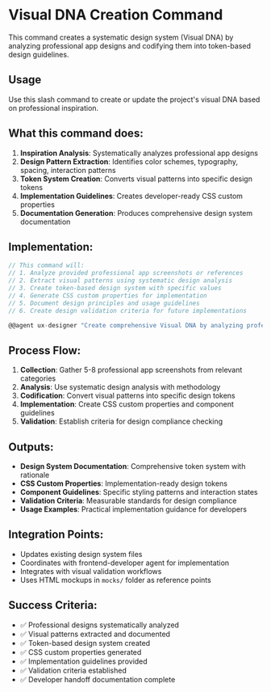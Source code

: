 # Visual DNA Creation Command

This command creates a systematic design system (Visual DNA) by analyzing professional app designs and codifying them into token-based design guidelines.

## Usage
Use this slash command to create or update the project's visual DNA based on professional inspiration.

## What this command does:
1. **Inspiration Analysis**: Systematically analyzes professional app designs
2. **Design Pattern Extraction**: Identifies color schemes, typography, spacing, interaction patterns
3. **Token System Creation**: Converts visual patterns into specific design tokens
4. **Implementation Guidelines**: Creates developer-ready CSS custom properties
5. **Documentation Generation**: Produces comprehensive design system documentation

## Implementation:
```typescript
// This command will:
// 1. Analyze provided professional app screenshots or references
// 2. Extract visual patterns using systematic design analysis
// 3. Create token-based design system with specific values
// 4. Generate CSS custom properties for implementation
// 5. Document design principles and usage guidelines
// 6. Create design validation criteria for future implementations

@@agent ux-designer "Create comprehensive Visual DNA by analyzing professional app designs. Extract color palettes, typography hierarchy, spacing systems, and interaction patterns. Convert into token-based design system with CSS custom properties. Generate implementation guidelines and design validation criteria."
```

## Process Flow:
1. **Collection**: Gather 5-8 professional app screenshots from relevant categories
2. **Analysis**: Use systematic design analysis with <pondering> methodology
3. **Codification**: Convert visual patterns into specific design tokens
4. **Implementation**: Create CSS custom properties and component guidelines
5. **Validation**: Establish criteria for design compliance checking

## Outputs:
- **Design System Documentation**: Comprehensive token system with rationale
- **CSS Custom Properties**: Implementation-ready design tokens
- **Component Guidelines**: Specific styling patterns and interaction states
- **Validation Criteria**: Measurable standards for design compliance
- **Usage Examples**: Practical implementation guidance for developers

## Integration Points:
- Updates existing design system files
- Coordinates with frontend-developer agent for implementation
- Integrates with visual validation workflows
- Uses HTML mockups in `mocks/` folder as reference points

## Success Criteria:
- ✅ Professional designs systematically analyzed
- ✅ Visual patterns extracted and documented
- ✅ Token-based design system created
- ✅ CSS custom properties generated
- ✅ Implementation guidelines provided
- ✅ Validation criteria established
- ✅ Developer handoff documentation complete